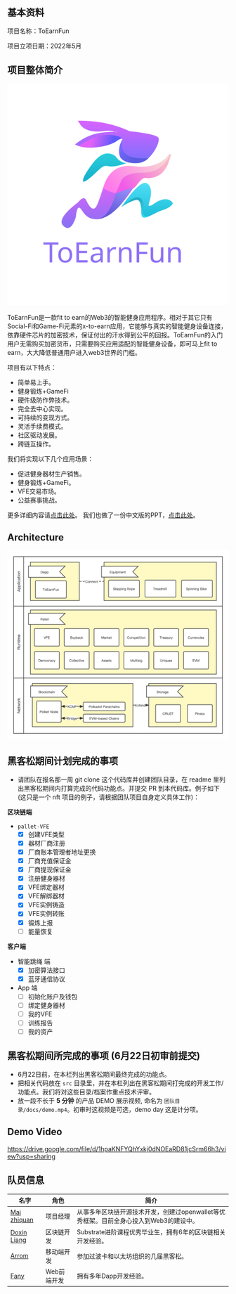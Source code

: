 ## 基本资料

项目名称：ToEarnFun

项目立项日期：2022年5月

## 项目整体简介

![logo](./assets/toearnfun-log.svg)

ToEarnFun是一款fit to earn的Web3的智能健身应用程序。相对于其它只有Social-Fi和Game-Fi元素的x-to-earn应用，它能够与真实的智能健身设备连接，依靠硬件芯片的加密技术，保证付出的汗水得到公平的回报。ToEarnFun的入门用户无需购买加密货币，只需要购买应用适配的智能健身设备，即可马上fit to earn，大大降低普通用户进入web3世界的门槛。

项目有以下特点：

- 简单易上手。
- 健身锻炼+GameFi
- 硬件级防作弊技术。
- 完全去中心实现。
- 可持续的变现方式。
- 灵活手续费模式。
- 社区驱动发展。
- 跨链互操作。

我们将实现以下几个应用场景：

- 促进健身器材生产销售。
- 健身锻炼+GameFi。
- VFE交易市场。
- 公益赛事挑战。

更多详细内容请[点击此处](./docs/README_CN.md)。
我们也做了一份中文版的PPT，[点击此处](./docs/toearnfun-ppt.pdf)。

## Architecture

![Architecture](./assets/toearnfun-architecture.png)

## 黑客松期间计划完成的事项

- 请团队在报名那一周 git clone 这个代码库并创建团队目录，在 readme 里列出黑客松期间内打算完成的代码功能点。并提交 PR 到本代码库。例子如下 (这只是一个 nft 项目的例子，请根据团队项目自身定义具体工作)：

**区块链端**

- `pallet-VFE`
  - [x] 创建VFE类型
  - [x] 器材厂商注册
  - [x] 厂商账本管理者地址更换
  - [x] 厂商充值保证金
  - [x] 厂商提现保证金
  - [x] 注册健身器材
  - [x] VFE绑定器材
  - [x] VFE解绑器材
  - [x] VFE实例铸造
  - [x] VFE实例转账
  - [x] 锻炼上报
  - [ ] 能量恢复

**客户端**

- 智能跳绳 端
  - [x] 加密算法接口
  - [x] 蓝牙通信协议

- App 端
  - [ ] 初始化账户及钱包
  - [ ] 绑定健身器材
  - [ ] 我的VFE
  - [ ] 训练报告
  - [ ] 我的资产

## 黑客松期间所完成的事项 (6月22日初审前提交)

- 6月22日前，在本栏列出黑客松期间最终完成的功能点。
- 把相关代码放在 `src` 目录里，并在本栏列出在黑客松期间打完成的开发工作/功能点。我们将对这些目录/档案作重点技术评审。
- 放一段不长于 **5 分钟** 的产品 DEMO 展示视频, 命名为 `团队目录/docs/demo.mp4`。初审时这视频是可选，demo day 这是计分项。

## Demo Video

https://drive.google.com/file/d/1hpaKNFYQhYxkj0dNOEaRD81jcSrm66h3/view?usp=sharing

## 队员信息

| 名字                                         | 角色        | 简介                                                                                |
|----------------------------------------------|-----------|-----------------------------------------------------------------------------------|
| [Mai zhiquan](https://github.com/zhiquan911) | 项目经理    | 从事多年区块链开源技术开发，创建过openwallet等优秀框架。目前全身心投入到Web3的建设中。 |
| [Doxin Liang](https://github.com/metadex003) | 区块链开发  | Substrate进阶课程优秀毕业生，拥有6年的区块链相关开发经验。                            |
| [Arrom](https://github.com/shenzhen-arrom)   | 移动端开发  | 参加过波卡和以太坊组织的几届黑客松。                                                 |
| [Fany](https://github.com/fanyinghao)        | Web前端开发 | 拥有多年Dapp开发经验。                                                               |


